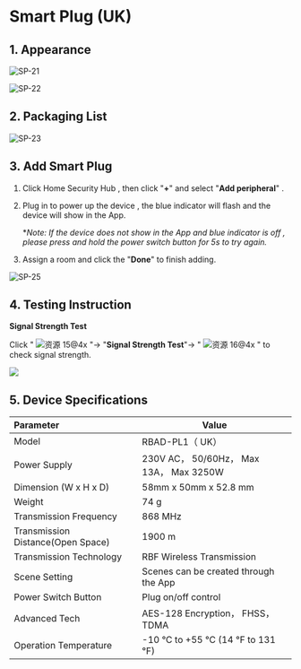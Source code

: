 # Smart Plug (UK)

## 1. Appearance

![SP-21](https://dusunprj.oss-us-west-1.aliyuncs.com/SP-21.png)

![SP-22](https://dusunprj.oss-us-west-1.aliyuncs.com/SP-22.png)

## 2. Packaging List

![SP-23](https://dusunprj.oss-us-west-1.aliyuncs.com/SP-23.png)

## 3. Add Smart Plug

1. Click Home Security Hub , then click "**+**"  and select "**Add peripheral**" .

2. Plug in to power up the device ,  the blue indicator will flash and the device will show in the App.

   **Note: If the device does not show in the App and blue indicator is off , please press and hold the power switch button for 5s to try again.*

3. Assign a room  and click the "**Done**" to finish adding.

![SP-25](https://dusunprj.oss-us-west-1.aliyuncs.com/SP-25.png)

## 4. Testing Instruction

**Signal Strength Test**

Click  " ![资源 15@4x](https://dusunprj.oss-us-west-1.aliyuncs.com/%E8%B5%84%E6%BA%90%2015@4x.png) "→ "**Signal Strength Test**"→  " ![资源 16@4x](https://dusunprj.oss-us-west-1.aliyuncs.com/%E8%B5%84%E6%BA%90%2016@4x.png) "  to check signal strength.

![](https://dusunprj.oss-us-west-1.aliyuncs.com/MC-3.png)

## 5. Device Specifications

| Parameter                         | Value                                   |
| :-------------------------------- | --------------------------------------- |
| Model                             | RBAD-PL1（ UK）                         |
| Power Supply                      | 230V AC， 50/60Hz， Max 13A， Max 3250W |
| Dimension (W x H x D)             | 58mm x 50mm x 52.8 mm                   |
| Weight                            | 74 g                                    |
| Transmission Frequency            | 868 MHz                                 |
| Transmission Distance(Open Space) | 1900 m                                  |
| Transmission Technology           | RBF Wireless Transmission               |
| Scene Setting                     | Scenes can be created through the App   |
| Power Switch Button               | Plug on/off control                     |
| Advanced Tech                     | AES-128 Encryption， FHSS， TDMA        |
| Operation Temperature             | -10 °C to +55 °C (14 °F to 131 °F)      |

